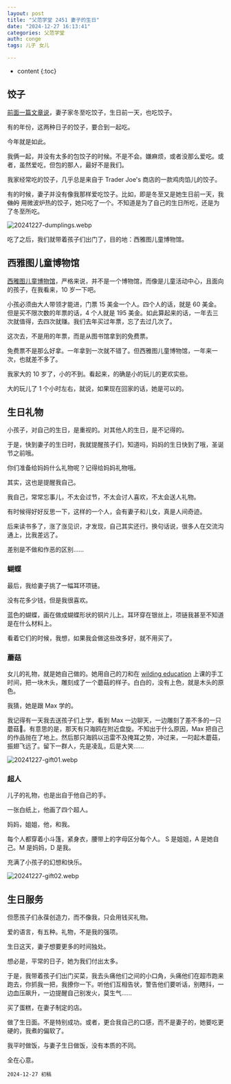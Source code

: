 ```yaml
---
layout: post
title: "父范学堂 2451 妻子的生日"
date: "2024-12-27 16:13:41"
categories: 父范学堂
auth: conge
tags: 儿子 女儿

---
```

* content
{:toc}

## 饺子

[前面一篇文章说](https://conge.livingwithfcs.org/2024/12/27/ReturnPoint-winter-solstice/)，妻子家冬至吃饺子，生日前一天，也吃饺子。

有的年份，这两种日子的饺子，要合到一起吃。

今年就是如此。




我俩一起，并没有太多的包饺子的时候。不是不会。嫌麻烦，或者没那么爱吃。或者，虽然爱吃，但包的那人，最好不是我们。

我家经常吃的饺子，几乎总是来自于 Trader Joe's 商店的一款鸡肉馅儿的饺子。

有的时候，妻子并没有像我那样爱吃饺子。比如，即是冬至又是她生日前一天，我~~做的~~ 用微波炉热的饺子，她只吃了一个。不知道是为了自己的生日所吃，还是为了冬至所吃。

![20241227-dumplings.webp](https://s2.loli.net/2024/12/28/u6fgLjqUO3p8bSa.webp)

吃了之后，我们就带着孩子们出门了，目的地：西雅图儿童博物馆。

## 西雅图儿童博物馆

[西雅图儿童博物馆](https://seattlechildrensmuseum.org/)，严格来说，并不是一个博物馆，而像是儿童活动中心，且面向的孩子，在我看来，10 岁一下吧。

小孩必须由大人带领才能进，门票 15 美金一个人。四个人的话，就是 60 美金。但是买不限次数的年票的话，4 个人就是 195 美金。如此算起来的话，一年去三次就值得，去四次就赚。我们去年买过年票，忘了去过几次了。

这次去，不是用的年票，而是从图书馆拿到的免费票。

免费票不是那么好拿。一年拿到一次就不错了。但西雅图儿童博物馆，一年来一次，也就差不多了。

我家大的 10 岁了，小的不到。看起来，的确是小的玩儿的更欢实些。

大的玩儿了 1 个小时左右，就说，如果现在回家的话，她是可以的。

## 生日礼物

小孩子，对自己的生日，是重视的。对其他人的生日，是不记得的。

于是，快到妻子的生日时，我就提醒孩子们，知道吗，妈妈的生日快到了哦，圣诞节之前哦。

你们准备给妈妈什么礼物呢？记得给妈妈礼物哦。

其实，这也是提醒我自己。

我自己，常常忘事儿，不太会过节，不太会讨人喜欢，不太会送人礼物。

有时候得好好反思一下，这样的一个人，会有妻子和儿女，真是人间奇迹。

后来读书多了，涨了涨见识，才发现，自己其实还行。换句话说，很多人在交流沟通上，比我差远了。

差别是不做和作恶的区别……

### 蝴蝶

最后，我给妻子挑了一幅耳环项链。

没有花多少钱，但是我很喜欢。

蓝色的蝴蝶，画在做成蝴蝶形状的铜片儿上。耳环穿在银丝上，项链我甚至不知道是在什么材料上。

看着它们的时候，我想，如果我会做这些改多好，就不用买了。

### 蘑菇

女儿的礼物，就是她自己做的。她用自己的刀和在 [wilding education](https://www.wildingeducation.org/) 上课的手工时间，把一块木头，雕刻成了一个蘑菇的样子。白白的，没有上色，就是木头的原色。

我猜，她是跟 Max 学的。

我记得有一天我去送孩子们上学，看到 Max 一边聊天，一边雕刻了差不多的一只蘑菇🍄。有意思的是，那天有只海鸥在附近盘旋。不知出于什么原因，Max 把自己的作品抛在了地上。然后那只海鸥以迅雷不及掩耳之势，冲过来，一叼起木蘑菇，振翅飞远了。留下一群人，先是凌乱，后是大笑……

![20241227-gift01.webp](https://s2.loli.net/2024/12/28/axhdfUA4G9VswlO.webp)

### 超人

儿子的礼物，也是出自于他自己的手。

一张白纸上，他画了四个超人。

妈妈，姐姐，他，和我。

每个人都穿着小斗篷，紧身衣，腰带上的字母区分每个人。 S 是姐姐，A 是她自己。M 是妈妈，D 是我。

充满了小孩子的幻想和快乐。

![20241227-gift02.webp](https://s2.loli.net/2024/12/28/9HtIxh8Ap3w5zOf.webp)

## 生日服务

但愿孩子们永葆创造力，而不像我，只会用钱买礼物。

爱的语言，有五种。礼物，不是我的强项。

生日这天，妻子想要更多的时间独处。

想必是，平常的日子，她为我们付出太多。

于是，我带着孩子们出门买菜，我去头痛他们之间的小口角，头痛他们在超市跑来跑去，你抓我一把，我撩你一下。听他们互相告状，警告他们要听话，别瞎抖，一边血压飙升，一边提醒自己别发火，莫生气……

买了蛋糕，在妻子制定的店。

做了生日面。不是特别成功。或者，更合我自己的口感，而不是妻子的，她要吃更硬的，我煮的偏软了。

我平时做饭，与妻子生日做饭，没有本质的不同。

全在心意。

```
2024-12-27 初稿 
```
